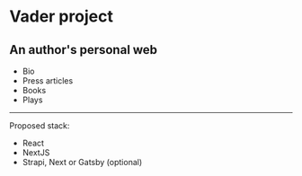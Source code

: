 #  Vader project

## An author's personal web
- Bio
- Press articles
- Books
- Plays

---
Proposed stack:
- React
- NextJS
- Strapi, Next or Gatsby (optional)


